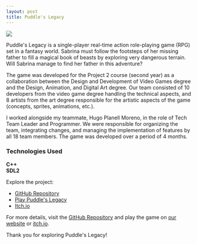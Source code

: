 ```yaml
---
layout: post
title: Puddle's Legacy
---
```


<link rel="stylesheet" type='text/css' href="https://cdn.jsdelivr.net/gh/devicons/devicon@latest/devicon.min.css" /> 

![](https://raw.githubusercontent.com/Pistachio-Studios/Puddles-Legacy/dev/bin/Assets/Textures/Puddles_Legacy.png)

<p>Puddle's Legacy is a single-player real-time action role-playing game (RPG) set in a fantasy world. Sabrina must follow the footsteps of her missing father to fill a magical book of beasts by exploring very dangerous terrain. Will Sabrina manage to find her father in this adventure?</p>

<p>The game was developed for the Project 2 course (second year) as a collaboration between the Design and Development of Video Games degree and the Design, Animation, and Digital Art degree. Our team consisted of 10 developers from the video game degree handling the technical aspects, and 8 artists from the art degree responsible for the artistic aspects of the game (concepts, sprites, animations, etc.).</p>

<p>I worked alongside my teammate, Hugo Planell Moreno, in the role of Tech Team Leader and Programmer. We were responsible for organizing the team, integrating changes, and managing the implementation of features by all 18 team members. The game was developed over a period of 4 months.</p>

<div class="skills-section">
  <h3>Technologies Used</h3>
  <div class="skills">
    <div class="skill">
      <i class="devicon-cplusplus-plain colored"></i>
      <span><b>C++</b></span>
    </div>
    <div class="skill">
      <i class="devicon-sdl-plain colored"></i>
      <span><b>SDL2</b></span>
    </div>
  </div>
</div>  

<p>Explore the project:</p>

<ul>
  <li><a href="https://github.com/Pistachio-Studios/Puddles-Legacy">GitHub Repository</a></li>
  <li><a href="https://pistachio-studios.github.io/Puddles-Legacy/">Play Puddle's Legacy</a></li>
  <li><a href="https://martagnarta.itch.io/puddles-legacy">Itch.io</a></li>
</ul>

<p>For more details, visit the <a href="https://github.com/Pistachio-Studios/Puddles-Legacy">GitHub Repository</a> and play the game on <a href="https://pistachio-studios.github.io/Puddles-Legacy/">our website</a> or <a href="https://martagnarta.itch.io/puddles-legacy">itch.io</a>.</p>

<p>Thank you for exploring Puddle's Legacy!</p>